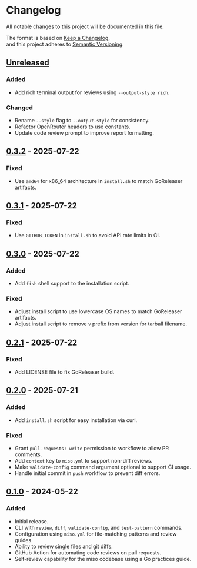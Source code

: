 # Changelog

All notable changes to this project will be documented in this file.

The format is based on [Keep a Changelog](https://keepachangelog.com/en/1.1.0/),                                                                                    
and this project adheres to [Semantic Versioning](https://semver.org/spec/v2.0.0.html).

## [Unreleased]

### Added
- Add rich terminal output for reviews using `--output-style rich`.

### Changed
- Rename `--style` flag to `--output-style` for consistency.
- Refactor OpenRouter headers to use constants.
- Update code review prompt to improve report formatting.

## [0.3.2] - 2025-07-22
### Fixed
- Use `amd64` for x86_64 architecture in `install.sh` to match GoReleaser artifacts.

## [0.3.1] - 2025-07-22

### Fixed

- Use `GITHUB_TOKEN` in `install.sh` to avoid API rate limits in CI.

## [0.3.0] - 2025-07-22

### Added

- Add `fish` shell support to the installation script.

### Fixed

- Adjust install script to use lowercase OS names to match GoReleaser artifacts.
- Adjust install script to remove `v` prefix from version for tarball filename.

## [0.2.1] - 2025-07-22
### Fixed
- Add LICENSE file to fix GoReleaser build.

## [0.2.0] - 2025-07-21
### Added
- Add `install.sh` script for easy installation via curl.
### Fixed
- Grant `pull-requests: write` permission to workflow to allow PR comments.
- Add `context` key to `miso.yml` to support non-diff reviews.
- Make `validate-config` command argument optional to support CI usage.
- Handle initial commit in `push` workflow to prevent diff errors.

## [0.1.0] - 2024-05-22

### Added

- Initial release.
- CLI with `review`, `diff`, `validate-config`, and `test-pattern` commands.
- Configuration using `miso.yml` for file-matching patterns and review guides.
- Ability to review single files and git diffs.
- GitHub Action for automating code reviews on pull requests.
- Self-review capability for the miso codebase using a Go practices guide.

[unreleased]: https://github.com/j0lvera/miso/compare/v0.3.2...HEAD
[0.3.2]: https://github.com/j0lvera/miso/compare/v0.3.1...v0.3.2
[0.3.1]: https://github.com/j0lvera/miso/compare/v0.3.0...v0.3.1
[0.3.0]: https://github.com/j0lvera/miso/compare/v0.2.1...v0.3.0
[0.2.1]: https://github.com/j0lvera/miso/compare/v0.2.0...v0.2.1
[0.2.0]: https://github.com/j0lvera/miso/compare/v0.1.0...v0.2.0
[0.1.0]: https://github.com/j0lvera/miso/releases/tag/v0.1.0  
